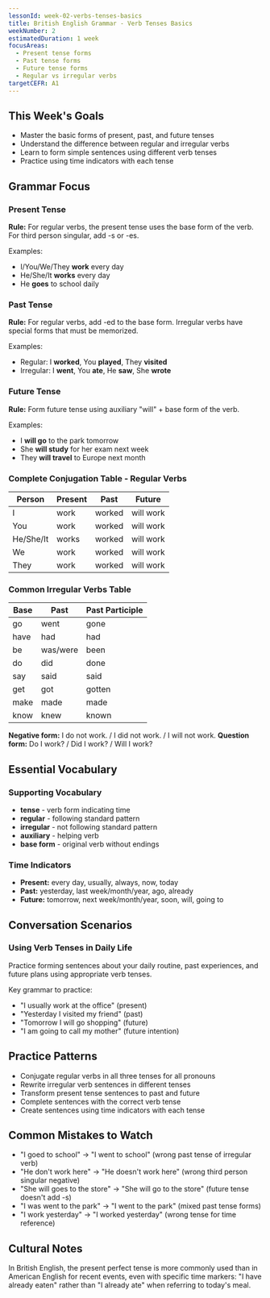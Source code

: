 ```yaml
---
lessonId: week-02-verbs-tenses-basics
title: British English Grammar - Verb Tenses Basics
weekNumber: 2
estimatedDuration: 1 week
focusAreas:
  - Present tense forms
  - Past tense forms
  - Future tense forms
  - Regular vs irregular verbs
targetCEFR: A1
---
```


## This Week's Goals

- Master the basic forms of present, past, and future tenses
- Understand the difference between regular and irregular verbs
- Learn to form simple sentences using different verb tenses
- Practice using time indicators with each tense

## Grammar Focus

### Present Tense

**Rule:** For regular verbs, the present tense uses the base form of the verb. For third person singular, add -s or -es.

Examples:
- I/You/We/They **work** every day
- He/She/It **works** every day
- He **goes** to school daily

### Past Tense

**Rule:** For regular verbs, add -ed to the base form. Irregular verbs have special forms that must be memorized.

Examples:
- Regular: I **worked**, You **played**, They **visited**
- Irregular: I **went**, You **ate**, He **saw**, She **wrote**

### Future Tense

**Rule:** Form future tense using auxiliary "will" + base form of the verb.

Examples:
- I **will go** to the park tomorrow
- She **will study** for her exam next week
- They **will travel** to Europe next month

### Complete Conjugation Table - Regular Verbs

| Person | Present | Past | Future |
|--------|---------|------|--------|
| I | work | worked | will work |
| You | work | worked | will work |
| He/She/It | works | worked | will work |
| We | work | worked | will work |
| They | work | worked | will work |

### Common Irregular Verbs Table

| Base | Past | Past Participle |
|------|------|----------------|
| go | went | gone |
| have | had | had |
| be | was/were | been |
| do | did | done |
| say | said | said |
| get | got | gotten |
| make | made | made |
| know | knew | known |

**Negative form:** I do not work. / I did not work. / I will not work.
**Question form:** Do I work? / Did I work? / Will I work?

## Essential Vocabulary

### Supporting Vocabulary
- **tense** - verb form indicating time
- **regular** - following standard pattern
- **irregular** - not following standard pattern
- **auxiliary** - helping verb
- **base form** - original verb without endings

### Time Indicators
- **Present:** every day, usually, always, now, today
- **Past:** yesterday, last week/month/year, ago, already
- **Future:** tomorrow, next week/month/year, soon, will, going to

## Conversation Scenarios

### Using Verb Tenses in Daily Life

Practice forming sentences about your daily routine, past experiences, and future plans using appropriate verb tenses.

Key grammar to practice:
- "I usually work at the office" (present)
- "Yesterday I visited my friend" (past)
- "Tomorrow I will go shopping" (future)
- "I am going to call my mother" (future intention)

## Practice Patterns

- Conjugate regular verbs in all three tenses for all pronouns
- Rewrite irregular verb sentences in different tenses
- Transform present tense sentences to past and future
- Complete sentences with the correct verb tense
- Create sentences using time indicators with each tense

## Common Mistakes to Watch

- "I goed to school" → "I went to school" (wrong past tense of irregular verb)
- "He don't work here" → "He doesn't work here" (wrong third person singular negative)
- "She will goes to the store" → "She will go to the store" (future tense doesn't add -s)
- "I was went to the park" → "I went to the park" (mixed past tense forms)
- "I work yesterday" → "I worked yesterday" (wrong tense for time reference)

## Cultural Notes

In British English, the present perfect tense is more commonly used than in American English for recent events, even with specific time markers: "I have already eaten" rather than "I already ate" when referring to today's meal.